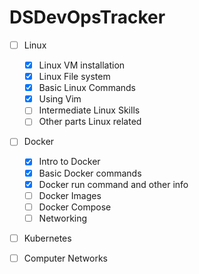 # DSDevOpsTracker

- [ ] Linux
  - [x] Linux VM installation
  - [x] Linux File system
  - [x] Basic Linux Commands
  - [x] Using Vim
  - [ ] Intermediate Linux Skills
  - [ ] Other parts Linux related
  
- [ ] Docker
  - [x] Intro to Docker
  - [x] Basic Docker commands
  - [x] Docker run command and other info
  - [ ] Docker Images
  - [ ] Docker Compose
  - [ ] Networking

- [ ] Kubernetes

- [ ] Computer Networks


